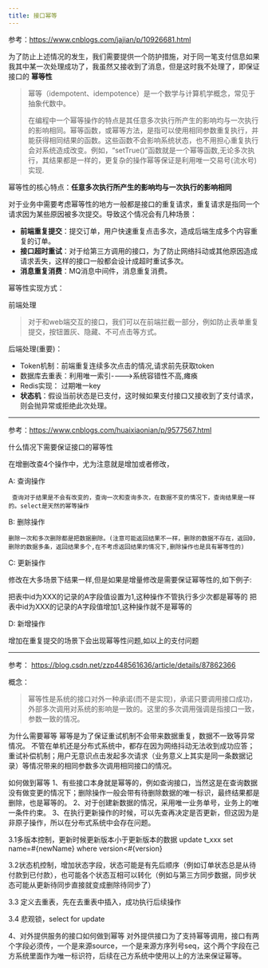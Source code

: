 ```yaml
---
title: 接口幂等
---
```


参考：https://www.cnblogs.com/jajian/p/10926681.html

为了防止上述情况的发生，我们需要提供一个防护措施，对于同一笔支付信息如果我其中某一次处理成功了，我虽然又接收到了消息，但是这时我不处理了，即保证接口的 **幂等性**

> 幂等（idempotent、idempotence）是一个数学与计算机学概念，常见于抽象代数中。
>
> 在编程中一个幂等操作的特点是其任意多次执行所产生的影响均与一次执行的影响相同。幂等函数，或幂等方法，是指可以使用相同参数重复执行，并能获得相同结果的函数。这些函数不会影响系统状态，也不用担心重复执行会对系统造成改变。例如，“setTrue()”函数就是一个幂等函数,无论多次执行，其结果都是一样的，更复杂的操作幂等保证是利用唯一交易号(流水号)实现.


幂等性的核心特点：**任意多次执行所产生的影响均与一次执行的影响相同**


对于业务中需要考虑幂等性的地方一般都是接口的重复请求，重复请求是指同一个请求因为某些原因被多次提交。导致这个情况会有几种场景：

- **前端重复提交**：提交订单，用户快速重复点击多次，造成后端生成多个内容重复的订单。
- **接口超时重试**：对于给第三方调用的接口，为了防止网络抖动或其他原因造成请求丢失，这样的接口一般都会设计成超时重试多次。
- **消息重复消费**：MQ消息中间件，消息重复消费。


幂等性实现方式：

前端处理

> 对于和web端交互的接口，我们可以在前端拦截一部分，例如防止表单重复提交，按钮置灰、隐藏、不可点击等方式。

后端处理(重要)：

- Token机制：前端重复连续多次点击的情况,请求前先获取token
- 数据库去重表：利用唯一索引---->系统容错性不高,瘫痪
- Redis实现： 过期唯一key
- **状态机**：假设当前状态是已支付，这时候如果支付接口又接收到了支付请求，则会抛异常或拒绝此次处理。


----------------------------


参考：https://www.cnblogs.com/huaixiaonian/p/9577567.html


什么情况下需要保证接口的幂等性

在增删改查4个操作中，尤为注意就是增加或者修改，

A: 查询操作

     查询对于结果是不会有改变的，查询一次和查询多次，在数据不变的情况下，查询结果是一样的。select是天然的幂等操作

B: 删除操作

    删除一次和多次删除都是把数据删除。(注意可能返回结果不一样，删除的数据不存在，返回0，删除的数据多条，返回结果多个,在不考虑返回结果的情况下,删除操作也是具有幂等性的)

C: 更新操作

修改在大多场景下结果一样,但是如果是增量修改是需要保证幂等性的,如下例子:

把表中id为XXX的记录的A字段值设置为1,这种操作不管执行多少次都是幂等的
把表中id为XXX的记录的A字段值增加1,这种操作就不是幂等的

D: 新增操作

增加在重复提交的场景下会出现幂等性问题,如以上的支付问题



---

参考： https://blog.csdn.net/zzp448561636/article/details/87862366

概念：

> 幂等性是系统的接口对外一种承诺(而不是实现)，承诺只要调用接口成功， 外部多次调用对系统的影响是一致的。这里的多次调用强调是指接口一致，参数一致的情况。

为什么需要幂等
幂等是为了保证重试机制不会带来数据重复，数据不一致等异常情况。
不管在单机还是分布式系统中，都存在因为网络抖动无法收到成功应答；重试补偿机制；用户无意识点击发起多次请求（业务意义上其实是同一条数据记录）等情况带来的相同参数多次调用相同接口的情况。

如何做到幂等
1、有些接口本身就是幂等的，例如查询接口，当然这是在查询数据没有做变更的情况下；删除操作一般会带有待删除数据的唯一标识，最终结果都是删除，也是幂等的。
2、对于创建新数据的情况，采用唯一业务单号，业务上的唯一条件约束。
3、在执行更新操作的时候，可以先查再决定是否更新，但这因为是非原子操作，所以在分布式系统中会存在问题。

3.1多版本控制，更新时候更新版本小于更新版本的数据 update t_xxx set name=#{newName} where version<#{version}

3.2状态机控制，增加状态字段，状态可能是有先后顺序（例如订单状态总是从待付款到已付款），也可能各个状态互相可以转化（例如与第三方同步数据，同步状态可能从更新待同步直接就变成删除待同步了）

3.3 定义去重表，先在去重表中插入，成功执行后续操作

3.4 悲观锁，select for update

4、对外提供服务的接口如何做到幂等
对外提供接口为了支持幂等调用，接口有两个字段必须传，一个是来源source，一个是来源方序列号seq，这个两个字段在己方系统里面作为唯一标识符，后续在己方系统中使用以上的方法来保证幂等。